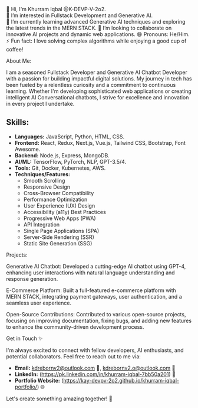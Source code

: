 👋 Hi, I'm Khurram Iqbal @K-DEVP-V-2o2.  
👀 I’m interested in Fullstack Development and Generative AI.  
🌱 I’m currently learning advanced Generative AI techniques and exploring the latest trends in the MERN STACK. 
💞️ I’m looking to collaborate on innovative AI projects and dynamic web applications.
😄 Pronouns: He/Him.  
⚡ Fun fact: I love solving complex algorithms while enjoying a good cup of coffee!

About Me:

I am a seasoned Fullstack Developer and Generative AI Chatbot Developer with a passion for building impactful digital solutions. My journey in tech has been fueled by a relentless curiosity and a commitment to continuous learning. Whether I'm developing sophisticated web applications or creating intelligent AI Conversational chatbots, I strive for excellence and innovation in every project I undertake.

Skills:
-------
- **Languages:** JavaScript, Python, HTML, CSS.
- **Frontend:** React, Redux, Next.js, Vue.js, Tailwind CSS, Bootstrap, Font Awesome.
- **Backend:** Node.js, Express, MongoDB.
- **AI/ML:** TensorFlow, PyTorch, NLP, GPT-3.5/4.
- **Tools:** Git, Docker, Kubernetes, AWS.
- **Techniques/Features:**
  - Smooth Scrolling
  - Responsive Design
  - Cross-Browser Compatibility
  - Performance Optimization
  - User Experience (UX) Design
  - Accessibility (a11y) Best Practices
  - Progressive Web Apps (PWA)
  - API Integration
  - Single Page Applications (SPA)
  - Server-Side Rendering (SSR)
  - Static Site Generation (SSG)

Projects:

Generative AI Chatbot:
Developed a cutting-edge AI chatbot using GPT-4, enhancing user interactions with natural language understanding and response generation.

E-Commerce Platform:
Built a full-featured e-commerce platform with MERN STACK, integrating payment gateways, user authentication, and a seamless user experience.

Open-Source Contributions:
Contributed to various open-source projects, focusing on improving documentation, fixing bugs, and adding new features to enhance the community-driven development process.

Get in Touch ✨

I'm always excited to connect with fellow developers, AI enthusiasts, and potential collaborators. Feel free to reach out to me via:

- **Email:** [kdrebornv2@outlook.com](mailto:kdrebornv2@outlook.com) 📧, [kdrebornv2.o@outlook.com](mailto:kdrebornv2.o@outlook.com) 📧
- **LinkedIn:** (https://pk.linkedin.com/in/khurram-iqbal-7bb50a201) 🔗
- **Portfolio Website:** (https://kay-devpv-2o2.github.io/khurram-iqbal-portfolio/) 🌐

Let's create something amazing together! 🚀
